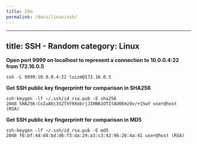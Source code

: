 ```yaml
---
title: SSH
permalink: /docs/linux/ssh/
---
```

---
title: SSH - Random
category: Linux
---

**Open port 9999 on localhost to represent a connection to 10.0.0.4:22 from 172.16.0.5**
```
ssh -L 9999:10.0.0.4:22 luizm@172.16.0.5
```

**Get SSH public key fingerprintt for comparison in SHA256**
```
ssh-keygen -lf ~/.ssh/id_rsa.pub -E sha256
2048 SHA256:CxIuAEc3SZThY9XobrjJIHN61OTItAU0Emz0v/+15wY user@host (RSA)
```

**Get SSH public key fingerprintt for comparison in MD5**
```
ssh-keygen -lf ~/.ssh/id_rsa.pub -E md5
2048 f6:bf:4d:d4:bd:d6:f3:da:29:a3:c3:42:96:26:4a:41 user@host (RSA)
```
